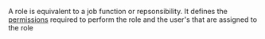 A role is equivalent to a job function or repsonsibility.  It defines the [permissions](Permissions) required to perform the role and the user's that are assigned to the role